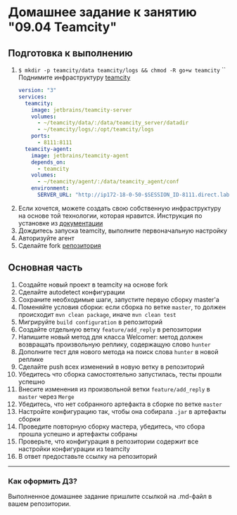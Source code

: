 # Домашнее задание к занятию "09.04 Teamcity"

## Подготовка к выполнению

1. `$ mkdir -p teamcity/data teamcity/logs && chmod -R go+w teamcity`
    ``
    Поднимите инфраструктуру [teamcity](./teamcity/docker-compose.yml)
    ```yml
    version: "3"
    services:
      teamcity:
        image: jetbrains/teamcity-server
        volumes:
          - ~/teamcity/data/:/data/teamcity_server/datadir
          - ~/teamcity/logs/:/opt/teamcity/logs
        ports:
          - 8111:8111
      teamcity-agent:
        image: jetbrains/teamcity-agent 
        depends_on:
          - teamcity
        volumes:
          - ~/teamcity/agent/:/data/teamcity_agent/conf 
        environment:
          SERVER_URL: "http://ip172-18-0-50-$SESSION_ID-8111.direct.labs.play-with-docker.com/" #"http://teamcity:8111"
      ```
2. Если хочется, можете создать свою собственную инфраструктуру на основе той технологии, которая нравится. Инструкция по установке из [документации](https://www.jetbrains.com/help/teamcity/installing-and-configuring-the-teamcity-server.html)
3. Дождитесь запуска teamcity, выполните первоначальную настройку
4. Авторизуйте агент
5. Сделайте fork [репозитория](https://github.com/aragastmatb/example-teamcity)

## Основная часть

1. Создайте новый проект в teamcity на основе fork
2. Сделайте autodetect конфигурации
3. Сохраните необходимые шаги, запустите первую сборку master'a
4. Поменяйте условия сборки: если сборка по ветке `master`, то должен происходит `mvn clean package`, иначе `mvn clean test`
5. Мигрируйте `build configuration` в репозиторий
6. Создайте отдельную ветку `feature/add_reply` в репозитории
7. Напишите новый метод для класса Welcomer: метод должен возвращать произвольную реплику, содержащую слово `hunter`
8. Дополните тест для нового метода на поиск слова `hunter` в новой реплике
9. Сделайте push всех изменений в новую ветку в репозиторий
10. Убедитесь что сборка самостоятельно запустилась, тесты прошли успешно
11. Внесите изменения из произвольной ветки `feature/add_reply` в `master` через `Merge`
12. Убедитесь, что нет собранного артефакта в сборке по ветке `master`
13. Настройте конфигурацию так, чтобы она собирала `.jar` в артефакты сборки
14. Проведите повторную сборку мастера, убедитесь, что сбора прошла успешно и артефакты собраны
15. Проверьте, что конфигурация в репозитории содержит все настройки конфигурации из teamcity
16. В ответ предоставьте ссылку на репозиторий

---

### Как оформить ДЗ?

Выполненное домашнее задание пришлите ссылкой на .md-файл в вашем репозитории.
